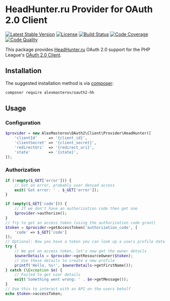 # HeadHunter.ru Provider for OAuth 2.0 Client

[![Latest Stable Version](https://poser.pugx.org/alexmasterov/oauth2-hh/v/stable)](https://packagist.org/packages/alexmasterov/oauth2-hh)
[![License](https://img.shields.io/packagist/l/alexmasterov/oauth2-hh.svg)](https://github.com/AlexMasterov/oauth2-hh/blob/master/LICENSE)
[![Build Status](https://travis-ci.org/AlexMasterov/oauth2-hh.svg)](https://travis-ci.org/AlexMasterov/oauth2-hh)
[![Code Coverage](https://scrutinizer-ci.com/g/AlexMasterov/oauth2-hh/badges/coverage.png?b=master)](https://scrutinizer-ci.com/g/AlexMasterov/oauth2-hh/?branch=master)
[![Code Quality](https://scrutinizer-ci.com/g/AlexMasterov/oauth2-hh/badges/quality-score.png?b=master)](https://scrutinizer-ci.com/g/AlexMasterov/oauth2-hh/?branch=master)

This package provides [HeadHunter.ru](https://hh.ru) OAuth 2.0 support for the PHP League's [OAuth 2.0 Client](https://github.com/thephpleague/oauth2-client).

## Installation

The suggested installation method is via [composer](https://getcomposer.org/):

```sh
composer require alexmasterov/oauth2-hh
```

## Usage

### Configuration
```php
$provider = new AlexMasterov\OAuth2\Client\Provider\HeadHunter([
    'clientId'     => '{client_id}',
    'clientSecret' => '{client_secret}',
    'redirectUri'  => '{redirect_uri}',
    'state'        => '{state}',
]);
```

### Authorization
```php
if (!empty($_GET['error'])) {
    // Got an error, probably user denied access
    exit('Got error: ' . $_GET['error']);
}

if (empty($_GET['code'])) {
    // If we don't have an authorization code then get one
    $provider->authorize();
}
// Try to get an access token (using the authorization code grant)
$token = $provider->getAccessToken('authorization_code', [
    'code' => $_GET['code']
]);
// Optional: Now you have a token you can look up a users profile data
try {
    // We got an access token, let's now get the owner details
    $ownerDetails = $provider->getResourceOwner($token);
    // Use these details to create a new profile
    printf('Hello, %s!', $ownerDetails->getFirstName());
} catch (\Exception $e) {
    // Failed to get user details
    exit('Something went wrong: ' . $e->getMessage());
}
// Use this to interact with an API on the users behalf
echo $token->accessToken;
```
